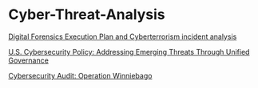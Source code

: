# Cyber-Threat-Analysis

[Digital Forensics Execution Plan and Cyberterrorism incident analysis](https://github.com/chaseaham/Cyber-Threat-Analysis/blob/ee2bb4b426db16356fd6360676d9f82d61304dda/Digital%20Forensics%20Execution%20Plan%3A%20Cyberterrorism%20Incident%20Analysis.md#digital-forensics-execution-plan-cyberterrorism-incident-analysis)

[U.S. Cybersecurity Policy: Addressing Emerging Threats Through Unified Governance](https://github.com/chaseaham/Operations/issues/7)

[Cybersecurity Audit: Operation Winniebago](https://github.com/chaseaham/Cyber-Threat-Analysis/blob/main/Operation%20Winnebago%20Cybersecurity%20Audit%20Report)
